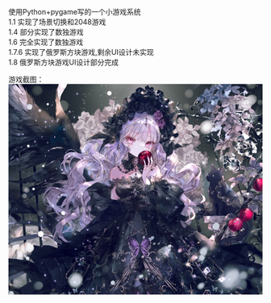 使用Python+pygame写的一个小游戏系统  
1.1 实现了场景切换和2048游戏  
1.4 部分实现了数独游戏  
1.6 完全实现了数独游戏  
1.7.6 实现了俄罗斯方块游戏,剩余UI设计未实现  
1.8 俄罗斯方块游戏UI设计部分完成  



游戏截图：
![Image text](/img/bg.jpg)
